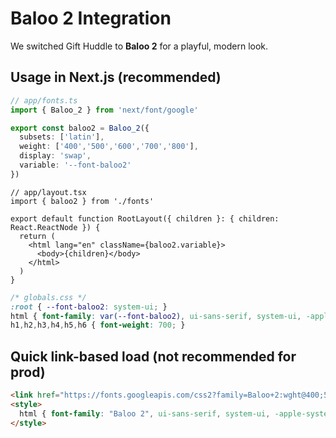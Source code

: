 # Baloo 2 Integration

We switched Gift Huddle to **Baloo 2** for a playful, modern look.

## Usage in Next.js (recommended)

```ts
// app/fonts.ts
import { Baloo_2 } from 'next/font/google'

export const baloo2 = Baloo_2({
  subsets: ['latin'],
  weight: ['400','500','600','700','800'],
  display: 'swap',
  variable: '--font-baloo2'
})
```

```tsx
// app/layout.tsx
import { baloo2 } from './fonts'

export default function RootLayout({ children }: { children: React.ReactNode }) {
  return (
    <html lang="en" className={baloo2.variable}>
      <body>{children}</body>
    </html>
  )
}
```

```css
/* globals.css */
:root { --font-baloo2: system-ui; }
html { font-family: var(--font-baloo2), ui-sans-serif, system-ui, -apple-system, "Segoe UI", Roboto, Arial, sans-serif; }
h1,h2,h3,h4,h5,h6 { font-weight: 700; }
```

## Quick link-based load (not recommended for prod)

```html
<link href="https://fonts.googleapis.com/css2?family=Baloo+2:wght@400;500;700&display=swap" rel="stylesheet">
<style>
  html { font-family: "Baloo 2", ui-sans-serif, system-ui, -apple-system, "Segoe UI", Roboto, Arial, sans-serif; }
</style>
```

